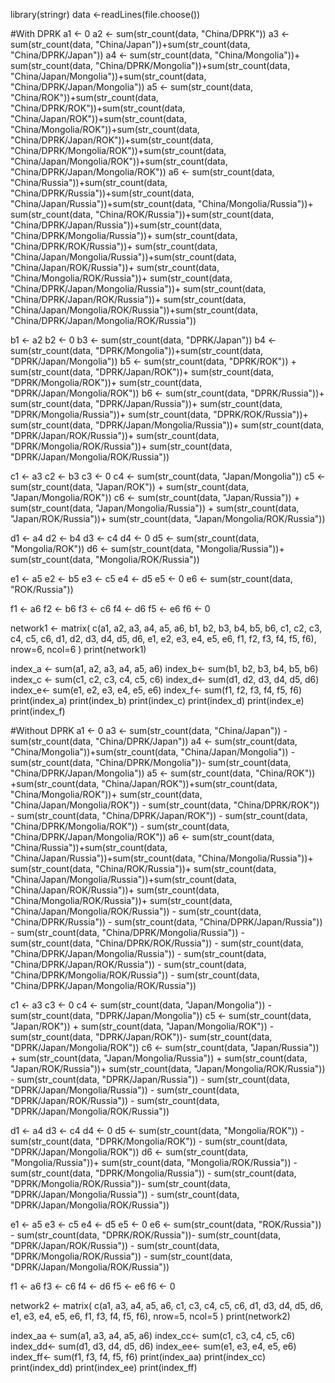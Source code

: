 library(stringr)
data <-readLines(file.choose())


#With DPRK
a1 <- 0
a2 <- sum(str_count(data, "China/DPRK"))
a3 <- sum(str_count(data, "China/Japan"))+sum(str_count(data, "China/DPRK/Japan"))
a4 <- sum(str_count(data, "China/Mongolia"))+ sum(str_count(data, "China/DPRK/Mongolia"))+sum(str_count(data, "China/Japan/Mongolia"))+sum(str_count(data, "China/DPRK/Japan/Mongolia"))
a5 <- sum(str_count(data, "China/ROK"))+sum(str_count(data, "China/DPRK/ROK"))+sum(str_count(data, "China/Japan/ROK"))+sum(str_count(data, "China/Mongolia/ROK"))+sum(str_count(data, "China/DPRK/Japan/ROK"))+sum(str_count(data, "China/DPRK/Mongolia/ROK"))+sum(str_count(data, "China/Japan/Mongolia/ROK"))+sum(str_count(data, "China/DPRK/Japan/Mongolia/ROK"))
a6 <- sum(str_count(data, "China/Russia"))+sum(str_count(data, "China/DPRK/Russia"))+sum(str_count(data, "China/Japan/Russia"))+sum(str_count(data, "China/Mongolia/Russia"))+ sum(str_count(data, "China/ROK/Russia"))+sum(str_count(data, "China/DPRK/Japan/Russia"))+sum(str_count(data, "China/DPRK/Mongolia/Russia"))+ sum(str_count(data, "China/DPRK/ROK/Russia"))+ sum(str_count(data, "China/Japan/Mongolia/Russia"))+sum(str_count(data, "China/Japan/ROK/Russia"))+ sum(str_count(data, "China/Mongolia/ROK/Russia"))+ sum(str_count(data, "China/DPRK/Japan/Mongolia/Russia"))+ sum(str_count(data, "China/DPRK/Japan/ROK/Russia"))+ sum(str_count(data, "China/Japan/Mongolia/ROK/Russia"))+sum(str_count(data, "China/DPRK/Japan/Mongolia/ROK/Russia"))

b1 <- a2
b2 <- 0
b3 <- sum(str_count(data, "DPRK/Japan"))
b4 <- sum(str_count(data, "DPRK/Mongolia"))+sum(str_count(data, "DPRK/Japan/Mongolia"))
b5 <- sum(str_count(data, "DPRK/ROK")) + sum(str_count(data, "DPRK/Japan/ROK"))+ sum(str_count(data, "DPRK/Mongolia/ROK"))+ sum(str_count(data, "DPRK/Japan/Mongolia/ROK"))
b6 <- sum(str_count(data, "DPRK/Russia"))+ sum(str_count(data, "DPRK/Japan/Russia"))+ sum(str_count(data, "DPRK/Mongolia/Russia"))+ sum(str_count(data, "DPRK/ROK/Russia"))+ sum(str_count(data, "DPRK/Japan/Mongolia/Russia"))+ sum(str_count(data, "DPRK/Japan/ROK/Russia"))+ sum(str_count(data, "DPRK/Mongolia/ROK/Russia"))+  sum(str_count(data, "DPRK/Japan/Mongolia/ROK/Russia"))

c1 <- a3
c2 <- b3
c3 <- 0
c4 <- sum(str_count(data, "Japan/Mongolia"))
c5 <- sum(str_count(data, "Japan/ROK")) + sum(str_count(data, "Japan/Mongolia/ROK"))
c6 <- sum(str_count(data, "Japan/Russia")) + sum(str_count(data, "Japan/Mongolia/Russia")) + sum(str_count(data, "Japan/ROK/Russia"))+ sum(str_count(data, "Japan/Mongolia/ROK/Russia"))

d1 <- a4
d2 <- b4
d3 <- c4
d4 <- 0
d5 <- sum(str_count(data, "Mongolia/ROK"))
d6 <- sum(str_count(data, "Mongolia/Russia"))+ sum(str_count(data, "Mongolia/ROK/Russia"))

e1 <- a5
e2 <- b5
e3 <- c5
e4 <- d5
e5 <- 0
e6 <- sum(str_count(data, "ROK/Russia"))

f1 <- a6
f2 <- b6
f3 <- c6
f4 <- d6
f5 <- e6
f6 <- 0


network1 <- matrix(
  c(a1, a2, a3, a4, a5, a6, b1, b2, b3, b4, b5, b6, c1, c2, c3, c4, c5, c6, d1, d2, d3, d4, d5, d6, e1, e2, e3, e4, e5, e6, f1, f2, f3, f4, f5, f6),
  nrow=6,
  ncol=6
)
print(network1)

index_a <- sum(a1, a2, a3, a4, a5, a6)
index_b<- sum(b1, b2, b3, b4, b5, b6)
index_c <- sum(c1, c2, c3, c4, c5, c6)
index_d<- sum(d1, d2, d3, d4, d5, d6)
index_e<- sum(e1, e2, e3, e4, e5, e6)
index_f<- sum(f1, f2, f3, f4, f5, f6)
print(index_a)
print(index_b)
print(index_c)
print(index_d)
print(index_e)
print(index_f)


#Without DPRK
a1 <- 0
a3 <- sum(str_count(data, "China/Japan")) - sum(str_count(data, "China/DPRK/Japan"))
a4 <- sum(str_count(data, "China/Mongolia"))+sum(str_count(data, "China/Japan/Mongolia")) - sum(str_count(data, "China/DPRK/Mongolia"))- sum(str_count(data, "China/DPRK/Japan/Mongolia"))
 a5 <- sum(str_count(data, "China/ROK")) +sum(str_count(data, "China/Japan/ROK"))+sum(str_count(data, "China/Mongolia/ROK"))+ sum(str_count(data, "China/Japan/Mongolia/ROK")) - sum(str_count(data, "China/DPRK/ROK")) - sum(str_count(data, "China/DPRK/Japan/ROK")) - sum(str_count(data, "China/DPRK/Mongolia/ROK")) - sum(str_count(data, "China/DPRK/Japan/Mongolia/ROK"))
a6 <- sum(str_count(data, "China/Russia"))+sum(str_count(data, "China/Japan/Russia"))+sum(str_count(data, "China/Mongolia/Russia"))+ sum(str_count(data, "China/ROK/Russia"))+ sum(str_count(data, "China/Japan/Mongolia/Russia"))+sum(str_count(data, "China/Japan/ROK/Russia"))+ sum(str_count(data, "China/Mongolia/ROK/Russia"))+ sum(str_count(data, "China/Japan/Mongolia/ROK/Russia")) - sum(str_count(data, "China/DPRK/Russia")) - sum(str_count(data, "China/DPRK/Japan/Russia")) - sum(str_count(data, "China/DPRK/Mongolia/Russia")) - sum(str_count(data, "China/DPRK/ROK/Russia")) - sum(str_count(data, "China/DPRK/Japan/Mongolia/Russia")) - sum(str_count(data, "China/DPRK/Japan/ROK/Russia")) - sum(str_count(data, "China/DPRK/Mongolia/ROK/Russia")) - sum(str_count(data, "China/DPRK/Japan/Mongolia/ROK/Russia"))

c1 <- a3
c3 <- 0
c4 <- sum(str_count(data, "Japan/Mongolia")) - sum(str_count(data, "DPRK/Japan/Mongolia"))
c5 <- sum(str_count(data, "Japan/ROK")) + sum(str_count(data, "Japan/Mongolia/ROK")) - sum(str_count(data, "DPRK/Japan/ROK"))- sum(str_count(data, "DPRK/Japan/Mongolia/ROK"))
c6 <- sum(str_count(data, "Japan/Russia")) + sum(str_count(data, "Japan/Mongolia/Russia")) + sum(str_count(data, "Japan/ROK/Russia"))+ sum(str_count(data, "Japan/Mongolia/ROK/Russia")) - sum(str_count(data, "DPRK/Japan/Russia")) - sum(str_count(data, "DPRK/Japan/Mongolia/Russia")) - sum(str_count(data, "DPRK/Japan/ROK/Russia")) - sum(str_count(data, "DPRK/Japan/Mongolia/ROK/Russia"))

d1 <- a4
d3 <- c4
d4 <- 0
d5 <- sum(str_count(data, "Mongolia/ROK")) - sum(str_count(data, "DPRK/Mongolia/ROK")) - sum(str_count(data, "DPRK/Japan/Mongolia/ROK"))
d6 <- sum(str_count(data, "Mongolia/Russia"))+ sum(str_count(data, "Mongolia/ROK/Russia")) - sum(str_count(data, "DPRK/Mongolia/Russia")) - sum(str_count(data, "DPRK/Mongolia/ROK/Russia"))- sum(str_count(data, "DPRK/Japan/Mongolia/Russia")) - sum(str_count(data, "DPRK/Japan/Mongolia/ROK/Russia"))

e1 <- a5
e3 <- c5
e4 <- d5
e5 <- 0
e6 <- sum(str_count(data, "ROK/Russia")) - sum(str_count(data, "DPRK/ROK/Russia"))- sum(str_count(data, "DPRK/Japan/ROK/Russia")) - sum(str_count(data, "DPRK/Mongolia/ROK/Russia")) - sum(str_count(data, "DPRK/Japan/Mongolia/ROK/Russia"))

f1 <- a6
f3 <- c6
f4 <- d6
f5 <- e6
f6 <- 0


network2 <- matrix(
  c(a1, a3, a4, a5, a6, c1, c3, c4, c5, c6, d1, d3, d4, d5, d6, e1, e3, e4, e5, e6, f1, f3, f4, f5, f6),
  nrow=5,
  ncol=5
)
print(network2)

index_aa <- sum(a1, a3, a4, a5, a6)
index_cc<- sum(c1, c3, c4, c5, c6)
index_dd<- sum(d1, d3, d4, d5, d6)
index_ee<- sum(e1, e3, e4, e5, e6)
index_ff<- sum(f1, f3, f4, f5, f6)
print(index_aa)
print(index_cc)
print(index_dd)
print(index_ee)
print(index_ff)

